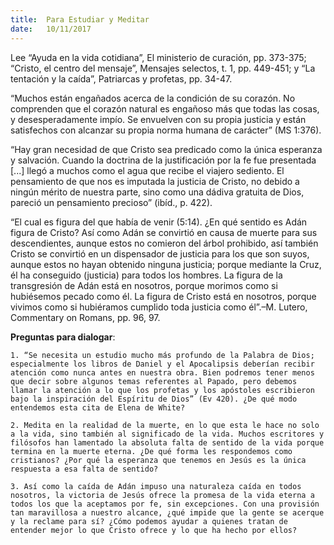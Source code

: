 ```yaml
---
title:  Para Estudiar y Meditar
date:   10/11/2017
---
```


Lee “Ayuda en la vida cotidiana”, El ministerio de curación, pp. 373-375; “Cristo, el centro del mensaje”, Mensajes selectos, t. 1, pp. 449-451; y “La tentación y la caída”, Patriarcas y profetas, pp. 34-47.

“Muchos están engañados acerca de la condición de su corazón. No comprenden que el corazón natural es engañoso más que todas las cosas, y desesperadamente impío. Se envuelven con su propia justicia y están satisfechos con alcanzar su propia norma humana de carácter” (MS 1:376).

“Hay gran necesidad de que Cristo sea predicado como la única esperanza y salvación. Cuando la doctrina de la justificación por la fe fue presentada [...] llegó a muchos como el agua que recibe el viajero sediento. El pensamiento de que nos es imputada la justicia de Cristo, no debido a ningún mérito de nuestra parte, sino como una dádiva gratuita de Dios, pareció un pensamiento precioso” (ibíd., p. 422).

“El cual es figura del que había de venir (5:14). ¿En qué sentido es Adán figura de Cristo? Así como Adán se convirtió en causa de muerte para sus descendientes, aunque estos no comieron del árbol prohibido, así también Cristo se convirtió en un dispensador de justicia para los que son suyos, aunque estos no hayan obtenido ninguna justicia; porque mediante la Cruz, él ha conseguido (justicia) para todos los hombres. La figura de la transgresión de Adán está en nosotros, porque morimos como si hubiésemos pecado como él. La figura de Cristo está en nosotros, porque vivimos como si hubiéramos cumplido toda justicia como él”.–M. Lutero, Commentary on Romans, pp. 96, 97.

**Preguntas para dialogar**:

`1. “Se necesita un estudio mucho más profundo de la Palabra de Dios; especialmente los libros de Daniel y el Apocalipsis deberían recibir atención como nunca antes en nuestra obra. Bien podremos tener menos que decir sobre algunos temas referentes al Papado, pero debemos llamar la atención a lo que los profetas y los apóstoles escribieron bajo la inspiración del Espíritu de Dios” (Ev 420). ¿De qué modo entendemos esta cita de Elena de White?`

`2. Medita en la realidad de la muerte, en lo que esta le hace no solo a la vida, sino también al significado de la vida. Muchos escritores y filósofos han lamentado la absoluta falta de sentido de la vida porque termina en la muerte eterna. ¿De qué forma les respondemos como cristianos? ¿Por qué la esperanza que tenemos en Jesús es la única respuesta a esa falta de sentido?`

`3. Así como la caída de Adán impuso una naturaleza caída en todos nosotros, la victoria de Jesús ofrece la promesa de la vida eterna a todos los que la aceptamos por fe, sin excepciones. Con una provisión tan maravillosa a nuestro alcance, ¿qué impide que la gente se acerque y la reclame para sí? ¿Cómo podemos ayudar a quienes tratan de entender mejor lo que Cristo ofrece y lo que ha hecho por ellos?`